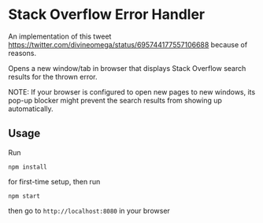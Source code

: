 # Stack Overflow Error Handler

An implementation of this tweet https://twitter.com/divineomega/status/695744177557106688 because of reasons.

Opens a new window/tab in browser that displays Stack Overflow search results for the thrown error.

NOTE: If your browser is configured to open new pages to new windows, its pop-up blocker might prevent the search results from showing up automatically.

## Usage

Run

```
npm install
```

for first-time setup, then run

```
npm start
```

then go to `http://localhost:8080` in your browser